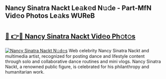 ## Nancy Sinatra Nackt Le𝚊k𝚎d N𝚞𝚍e - Part-MfN Vid𝚎o Photos Le𝚊ks WUReB

# <h2><a href="http://fb6070h.evod.top/?m=Nancy+Sinatra+Nackt">🔗 👉🔴 Nancy Sinatra Nackt Vid𝚎o Ph𝚘t𝚘s</a></h2>

[![Nancy Sinatra Nackt N𝚞d𝚎s](https://i.imgur.com/8V9OHl7.gif)](http://fb6070h.evod.top/?m=Nancy+Sinatra+Nackt)
Web celebrity Nancy Sinatra Nackt and multimedia artist, recognized for posting dance and lifestyle content through solo and collaborative dance routines and mini vlogs. Nancy Sinatra Nackt, a renowned public figure, is celebrated for his philanthropy and humanitarian work. 
